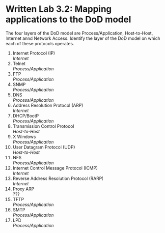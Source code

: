 # Written Lab 3.2: Mapping applications to the DoD model

The four layers of the DoD model are Process/Application, Host-to-Host, Internet annd Network Access. Identify the layer of the DoD model on which each of these protocols operates.

1. Internet Protocol (IP)  
    *Internet*
2. Telnet  
    *Process/Application*
3. FTP  
    *Process/Application*
4. SNMP  
    *Process/Application*
5. DNS  
    *Process/Application*
6. Address Resolution Protocol (ARP)  
    *Internet*
7. DHCP/BootP  
    *Process/Application*
8. Transmission Control Protocol  
    *Host-to-Host*
9. X Windows  
    *Process/Application*
10. User Datagram Protocol (UDP)  
    *Host-to-Host*
11. NFS  
    *Process/Application*
12. Internet Control Message Protocol (ICMP)  
    *Internet*
13. Reverse Address Resolution Protocol (RARP)  
    *Internet*
14. Proxy ARP  
    ???
15. TFTP  
    *Process/Application*
16. SMTP  
    *Process/Application*
17. LPD  
    *Process/Application*